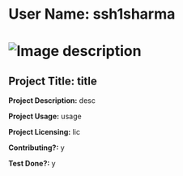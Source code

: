 
# User Name: ssh1sharma  
# ![Image description](https://github.com/ssh1sharma.png?size=125)
## Project Title: title

**Project Description:** desc

**Project Usage:** usage

**Project Licensing:** lic

**Contributing?:** y

**Test Done?:** y
